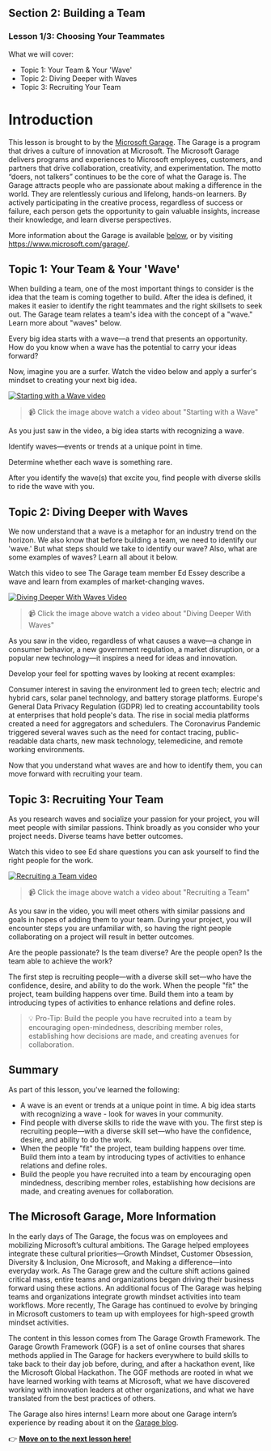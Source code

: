 ## Section 2: Building a Team
### Lesson 1/3:  Choosing Your Teammates

What we will cover: 
- Topic 1: Your Team & Your 'Wave'
- Topic 2: Diving Deeper with Waves
- Topic 3: Recruiting Your Team


# Introduction

This lesson is brought to by the [Microsoft Garage](https://www.microsoft.com/en-us/garage/). The Garage is a program that drives a culture of innovation at Microsoft. The Microsoft Garage delivers programs and experiences to Microsoft employees, customers, and partners that drive collaboration, creativity, and experimentation. The motto “doers, not talkers” continues to be the core of what the Garage is. The Garage attracts people who are passionate about making a difference in the world. They are relentlessly curious and lifelong, hands-on learners. By actively participating in the creative process, regardless of success or failure, each person gets the opportunity to gain valuable insights, increase their knowledge, and learn diverse perspectives.

More information about the Garage is available [below](#the-microsoft-garage-more-information), or by visiting https://www.microsoft.com/garage/.


## Topic 1: Your Team & Your 'Wave'

When building a team, one of the most important things to consider is the idea that the team is coming together to build. After the idea is defined, it makes it easier to identify the right teammates and the right skillsets to seek out. The Garage team relates a team's idea with the concept of a "wave." Learn more about "waves" below.

Every big idea starts with a wave—a trend that presents an opportunity. How do you know when a wave has the potential to carry your ideas forward?

Now, imagine you are a surfer. Watch the video below and apply a surfer's mindset to creating your next big idea.


[![Starting with a Wave video](https://img.youtube.com/vi/tr_5AO08XBA/0.jpg)](https://www.youtube.com/watch?v=tr_5AO08XBA)
> 📹 Click the image above watch a video about "Starting with a Wave"

As you just saw in the video, a big idea starts with recognizing a wave.

Identify waves—events or trends at a unique point in time.

Determine whether each wave is something rare.

After you identify the wave(s) that excite you, find people with diverse skills to ride the wave with you.

## Topic 2: Diving Deeper with Waves

We now understand that a wave is a metaphor for an industry trend on the horizon. We also know that before building a team, we need to identify our 'wave.' But what steps should we take to identify our wave? Also, what are some examples of waves? Learn all about it below.

Watch this video to see The Garage team member Ed Essey describe a wave and learn from examples of market-changing waves.

[![Diving Deeper With Waves Video](https://img.youtube.com/vi/73poIpSJD0o/0.jpg)](https://www.youtube.com/watch?v=73poIpSJD0o)
> 📹 Click the image above watch a video about "Diving Deeper With Waves"

As you saw in the video, regardless of what causes a wave—a change in consumer behavior, a new government regulation, a market disruption, or a popular new technology—it inspires a need for ideas and innovation.

Develop your feel for spotting waves by looking at recent examples:

Consumer interest in saving the environment led to green tech; electric and hybrid cars, solar panel technology, and battery storage platforms.
Europe's General Data Privacy Regulation (GDPR) led to creating accountability tools at enterprises that hold people's data.
The rise in social media platforms created a need for aggregators and schedulers.
The Coronavirus Pandemic triggered several waves such as the need for contact tracing, public-readable data charts, new mask technology, telemedicine, and remote working environments.

Now that you understand what waves are and how to identify them, you can move forward with recruiting your team. 

## Topic 3: Recruiting Your Team

As you research waves and socialize your passion for your project, you will meet people with similar passions. Think broadly as you consider who your project needs. Diverse teams have better outcomes.

Watch this video to see Ed share questions you can ask yourself to find the right people for the work.

[![Recruiting a Team video](https://img.youtube.com/vi/VCHrW613pgw/0.jpg)](https://www.youtube.com/watch?v=VCHrW613pgw)
> 📹 Click the image above watch a video about "Recruiting a Team"

As you saw in the video, you will meet others with similar passions and goals in hopes of adding them to your team. During your project, you will encounter steps you are unfamiliar with, so having the right people collaborating on a project will result in better outcomes.

Are the people passionate? Is the team diverse? Are the people open? Is the team able to achieve the work?

The first step is recruiting people—with a diverse skill set—who have the confidence, desire, and ability to do the work. When the people "fit" the project, team building happens over time. Build them into a team by introducing types of activities to enhance relations and define roles.


> 💡 Pro-Tip: Build the people you have recruited into a team by encouraging open-mindedness, describing member roles, establishing how decisions are made, and creating avenues for collaboration.

## Summary
As part of this lesson, you’ve learned the following: 

 - A wave is an event or trends at a unique point in time. A big idea
   starts with recognizing a wave - look for waves in your community.
 - Find people with diverse skills to ride the wave with you. The first
   step is recruiting people—with a diverse skill set—who have the
   confidence, desire, and ability to do the work.
 - When the people "fit" the project, team building happens over time.
   Build them into a team by introducing types of activities to enhance
   relations and define roles.
 - Build the people you have recruited into a team by encouraging open
   mindedness, describing member roles, establishing how decisions are
   made, and creating avenues for collaboration.

## The Microsoft Garage, More Information

In the early days of The Garage, the focus was on employees and mobilizing Microsoft’s cultural ambitions. The Garage helped employees integrate these cultural priorities—Growth Mindset, Customer Obsession, Diversity & Inclusion, One Microsoft, and Making a difference—into everyday work. As The Garage grew and the culture shift actions gained critical mass, entire teams and organizations began driving their business forward using these actions. An additional focus of The Garage was helping teams and organizations integrate growth mindset activities into team workflows. More recently, The Garage has continued to evolve by bringing in Microsoft customers to team up with employees for high-speed growth mindset activities.

The content in this lesson comes from The Garage Growth Framework. The Garage Growth Framework (GGF) is a set of online courses that shares methods applied in The Garage for hackers everywhere to build skills to take back to their day job before, during, and after a hackathon event, like the Microsoft Global Hackathon. The GGF methods are rooted in what we have learned working with teams at Microsoft, what we have discovered working with innovation leaders at other organizations, and what we have translated from the best practices of others.

The Garage also hires interns! Learn more about one Garage intern’s experience by reading about it on the [Garage blog](https://www.microsoft.com/en-us/garage/blog/2017/09/12-weeks-microsoft-garage/). 

👉  [**Move on to the next lesson here!**](../2.The-Importance-of-Diversity-&-Inclusion/README.md)



